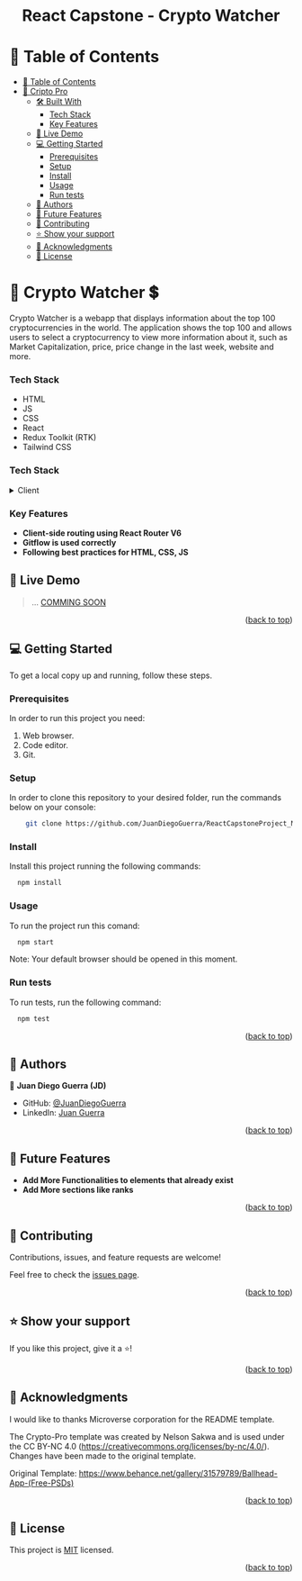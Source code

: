 <a name="readme-top"></a>

<div align="center">
  <h1><b>
React Capstone - Crypto Watcher</b></h1>
</div>

<!-- TABLE OF CONTENTS -->

# 📗 Table of Contents

- [📗 Table of Contents](#-table-of-contents)
- [🚀 Cripto Pro ](#about-project-)
  - [🛠 Built With ](#-built-with-)
    - [Tech Stack ](#tech-stack-)
    - [Key Features ](#key-features-)
  - [🚀 Live Demo ](#-live-demo-)
  - [💻 Getting Started ](#-getting-started-)
    - [Prerequisites](#prerequisites)
    - [Setup](#setup)
    - [Install](#install)
    - [Usage](#usage)
    - [Run tests](#run-tests)
  - [👥 Authors ](#-authors-)
  - [🔭 Future Features ](#-future-features-)
  - [🤝 Contributing ](#-contributing-)
  - [⭐️ Show your support ](#️-show-your-support-)
  - [🙏 Acknowledgments ](#-acknowledgments-)
  - [📝 License ](#-license-)

<!-- PROJECT DESCRIPTION -->

# 🚀 Crypto Watcher 💲 <a name="about-project"></a>

Crypto Watcher is a webapp that displays information about the top 100 cryptocurrencies in the world. The application shows the top 100 and allows users to select a cryptocurrency to view more information about it, such as Market Capitalization, price, price change in the last week, website and more.

### Tech Stack <a name="tech-stack"></a>

- HTML
- JS
- CSS
- React
- Redux Toolkit (RTK)
- Tailwind CSS

### Tech Stack <a name="tech-stack"></a>

<details>
  <summary>Client</summary>
  - HTML5<br>
  - JS<br>
  - CSS3<br>
  - React<br>
  - Redux<br>
  - Jest
</details>

### Key Features <a name="key-features"></a>

- **Client-side routing using React Router V6**
- **Gitflow is used correctly**
- **Following best practices for HTML, CSS, JS**

## 🚀 Live Demo <a name="live-demo"></a>

> ... [COMMING SOON]()

<p align="right">(<a href="#readme-top">back to top</a>)</p>

## 💻 Getting Started <a name="getting-started"></a>

To get a local copy up and running, follow these steps.

### Prerequisites

In order to run this project you need:

1. Web browser.
2. Code editor.
3. Git.

### Setup

In order to clone this repository to your desired folder, run the commands below on your console:

```sh
    git clone https://github.com/JuanDiegoGuerra/ReactCapstoneProject_MetricsWebapp.git
```

### Install

Install this project running the following commands:

```sh
  npm install
```

### Usage

To run the project run this comand:

```sh
  npm start
```

Note: Your default browser should be opened in this moment.

### Run tests

To run tests, run the following command:

```sh
  npm test
```

<p align="right">(<a href="#readme-top">back to top</a>)</p>

<!-- AUTHORS -->

## 👥 Authors <a name="authors"></a>

👤 **Juan Diego Guerra (JD)**

- GitHub: [@JuanDiegoGuerra](https://github.com/JuanDiegoGuerra)
- LinkedIn: [Juan Guerra](https://www.linkedin.com/in/juan-guerra-65076b1ba/)

<p align="right">(<a href="#readme-top">back to top</a>)</p>

## 🔭 Future Features <a name="future-features"></a>

- **Add More Functionalities to elements that already exist**
- **Add More sections like ranks**

<p align="right">(<a href="#readme-top">back to top</a>)</p>

<!-- CONTRIBUTING -->

## 🤝 Contributing <a name="contributing"></a>

Contributions, issues, and feature requests are welcome!

Feel free to check the [issues page](https://github.com/JuanDiegoGuerra/ReactCapstoneProject_MetricsWebapp/issues).

<p align="right">(<a href="#readme-top">back to top</a>)</p>

<!-- SUPPORT -->

## ⭐️ Show your support <a name="support"></a>

If you like this project, give it a ⭐️!

<p align="right">(<a href="#readme-top">back to top</a>)</p>

<!-- ACKNOWLEDGEMENTS -->

## 🙏 Acknowledgments <a name="acknowledgements"></a>

I would like to thanks Microverse corporation for the README template.

The Crypto-Pro template was created by Nelson Sakwa and is used under the CC BY-NC 4.0 (https://creativecommons.org/licenses/by-nc/4.0/). Changes have been made to the original template.

Original Template: https://www.behance.net/gallery/31579789/Ballhead-App-(Free-PSDs)

<p align="right">(<a href="#readme-top">back to top</a>)</p>

<!-- FAQ (optional) -->

<!-- LICENSE -->

## 📝 License <a name="license"></a>

This project is [MIT](./LICENSE) licensed.

<p align="right">(<a href="#readme-top">back to top</a>)</p>